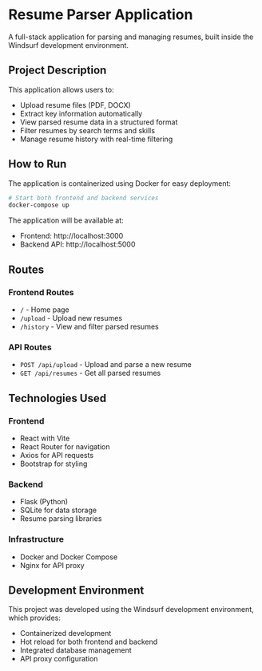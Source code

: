 # Resume Parser Application

A full-stack application for parsing and managing resumes, built inside the Windsurf development environment.

## Project Description

This application allows users to:
- Upload resume files (PDF, DOCX)
- Extract key information automatically
- View parsed resume data in a structured format
- Filter resumes by search terms and skills
- Manage resume history with real-time filtering

## How to Run

The application is containerized using Docker for easy deployment:

```bash
# Start both frontend and backend services
docker-compose up
```

The application will be available at:
- Frontend: http://localhost:3000
- Backend API: http://localhost:5000

## Routes

### Frontend Routes
- `/` - Home page
- `/upload` - Upload new resumes
- `/history` - View and filter parsed resumes

### API Routes
- `POST /api/upload` - Upload and parse a new resume
- `GET /api/resumes` - Get all parsed resumes

## Technologies Used

### Frontend
- React with Vite
- React Router for navigation
- Axios for API requests
- Bootstrap for styling

### Backend
- Flask (Python)
- SQLite for data storage
- Resume parsing libraries

### Infrastructure
- Docker and Docker Compose
- Nginx for API proxy

## Development Environment

This project was developed using the Windsurf development environment, which provides:
- Containerized development
- Hot reload for both frontend and backend
- Integrated database management
- API proxy configuration
